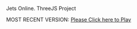 Jets Online. ThreeJS Project

MOST RECENT VERSION: [Please Click here to Play](https://rawcdn.githack.com/alperenbutun/jets-online/c65efbd/index.html)
